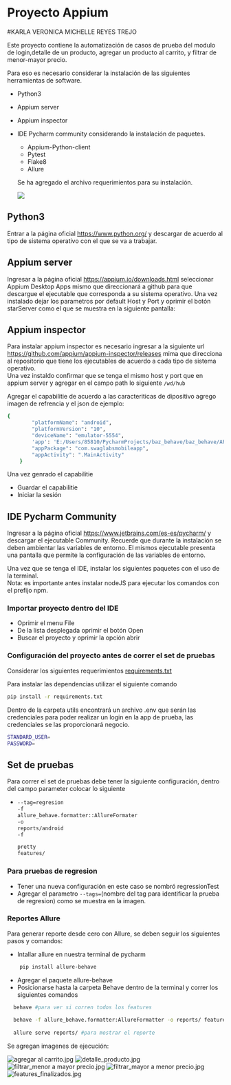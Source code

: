 
# Proyecto Appium 
#KARLA VERONICA MICHELLE REYES TREJO

Este proyecto contiene la automatización de casos de prueba del modulo de login,detalle de un producto, agregar un producto al carrito, y filtrar de menor-mayor precio.

Para eso es necesario considerar la instalación de las siguientes herramientas de software.

* Python3
* Appium server
* Appium inspector
* IDE Pycharm community considerando la instalación de paquetes.
    * Appium-Python-client
    * Pytest
    * Flake8
    * Allure

  Se ha agregado el archivo requerimientos para su instalación.



  ![](E:\Users\85810\Desktop\requerimientos.jpg)

  
## Python3
Entrar a la página oficial https://www.python.org/ y descargar de acuerdo al tipo de sistema operativo con el que se va a trabajar.  

## Appium server
Ingresar a la página oficial https://appium.io/downloads.html seleccionar Appium Desktop Apps mismo que direccionará a github para que descargue el ejecutable que corresponda a su sistema operativo.
Una vez instalado dejar los parametros por default Host y Port y oprimir el botón starServer como el que se muestra en la siguiente pantalla:
   


## Appium inspector
Para instalar appium inspector es necesario ingresar a la siguiente url https://github.com/appium/appium-inspector/releases mima que direcciona al repositorio que tiene los ejecutables de acuerdo a cada tipo de sistema operativo.   
Una vez instaldo confirmar que se tenga el mismo host y port que en appium server y agregar en el campo path lo siguiente `/wd/hub`  
  
Agregar el capabilitie de acuerdo a las caracteriticas de dipositivo agrego imagen de refrencia y el json de ejemplo:  


  
```bash
{
        "platformName": "android",
        "platformVersion": "10",
        "deviceName": "emulator-5554",
        'app': 'E:/Users/85810/PycharmProjects/baz_behave/baz_behave/APP/sauce_app.apk',
        "appPackage": "com.swaglabsmobileapp",
        "appActivity": ".MainActivity"
    }
```
Una vez genrado el capabilitie
* Guardar el capabilitie
* Iniciar la sesión



## IDE Pycharm Community
Ingresar a la página oficial https://www.jetbrains.com/es-es/pycharm/ y descargar el
ejecutable Community. Recuerde que durante la instalación se deben ambientar las variables de entorno.
El mismos ejecutable presenta una pantalla que permite la configuración de las variables de entorno. 

Una vez que se tenga el IDE, instalar los siguientes paquetes con el uso de la terminal.  
Nota: es importante antes instalar nodeJS para ejecutar los comandos con el prefijo npm. 


### Importar proyecto dentro del IDE
* Oprimir el menu File
* De la lista desplegada oprimir el botón Open
* Buscar el proyecto y oprimir la opción abrir


### Configuración del proyecto antes de correr el set de pruebas

Considerar los siguientes requerimientos [requirements.txt](requirements.txt)

Para instalar las dependencias utilizar el siguiente comando
  
 ```bash
pip install -r requirements.txt
``` 

Dentro de la carpeta utils encontrará un archivo .env que serán las credenciales para poder realizar un login en la app de prueba, las credenciales se las proporcionará negocio.
```bash
STANDARD_USER=
PASSWORD=
```

## Set de pruebas

Para correr el set de pruebas debe tener la siguiente configuración, dentro del campo parameter colocar lo siguiente
* ```bash
  --tag=regresion
  -f
  allure_behave.formatter::AllureFormater
  -o
  reports/android
  -f

  pretty
  features/  
  ```  
  
  

### Para pruebas de regresion 
* Tener una nueva configuración en este caso se nombró regressionTest
* Agregar el parametro `--tags=`(nombre del tag para identificar la prueba de regresion) como se muestra en la imagen.

  
### Reportes Allure  

Para generar reporte desde cero con Allure, se deben seguir los siguientes pasos y comandos:

* Intallar allure en nuestra terminal de pycharm 
```bash
    pip install allure-behave
  ```  
* Agregar el paquete allure-behave 
* Posicionarse hasta la carpeta Behave dentro de la terminal y correr los siguientes comandos
```bash
  behave #para ver si corren todos los features 
  
  behave -f allure_behave.formatter:AllureFormatter -o reports/ features # para generar la carpeta reports y correr las pruebas 
  
  allure serve reports/ #para mostrar el reporte
```  
Se agregan imagenes de ejecución:

![agregar al carrito.jpg](..%2F..%2F..%2FDesktop%2Fagregar%20al%20carrito.jpg)
![detalle_producto.jpg](..%2F..%2F..%2FDesktop%2Fdetalle_producto.jpg)
![filtrar_menor a mayor precio.jpg](..%2F..%2F..%2FDesktop%2Ffiltrar_menor%20a%20mayor%20precio.jpg)
![filtrar_mayor a menor precio.jpg](..%2F..%2F..%2FDesktop%2Ffiltrar_mayor%20a%20menor%20precio.jpg)
![features_finalizados.jpg](..%2F..%2F..%2FDesktop%2Ffeatures_finalizados.jpg)